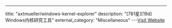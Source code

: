 ---
title: "axtmueller/windows-kernel-explorer"
description: "[781星][19d]  Windows内核研究工具"
external_category: "Miscellaneous"
---[Visit Website](https://github.com/axtmueller/windows-kernel-explorer)

